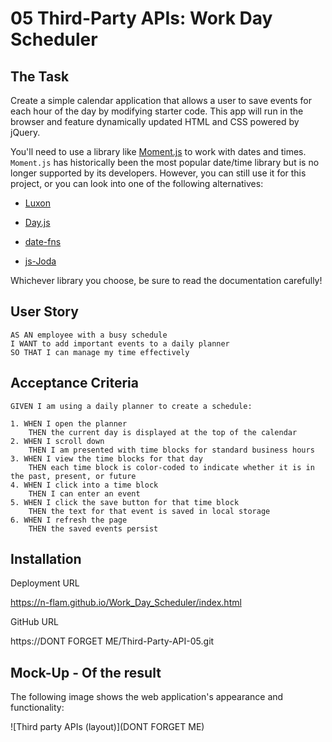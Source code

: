 # 05 Third-Party APIs: Work Day Scheduler

## The Task

Create a simple calendar application that allows a user to save events for each hour of the day by modifying starter code. This app will run in the browser and feature dynamically updated HTML and CSS powered by jQuery.

You'll need to use a library like [Moment.js](https://momentjs.com/) to work with dates and times. `Moment.js` has historically been the most popular date/time library but is no longer supported by its developers. However, you can still use it for this project, or you can look into one of the following alternatives:

  * [Luxon](https://moment.github.io/luxon/)

  * [Day.js](https://day.js.org/)

  * [date-fns](https://date-fns.org/)

  * [js-Joda](https://js-joda.github.io/js-joda/)

Whichever library you choose, be sure to read the documentation carefully!

## User Story

```
AS AN employee with a busy schedule
I WANT to add important events to a daily planner
SO THAT I can manage my time effectively
```

## Acceptance Criteria

```
GIVEN I am using a daily planner to create a schedule:

1. WHEN I open the planner
    THEN the current day is displayed at the top of the calendar
2. WHEN I scroll down
    THEN I am presented with time blocks for standard business hours
3. WHEN I view the time blocks for that day
    THEN each time block is color-coded to indicate whether it is in the past, present, or future
4. WHEN I click into a time block
    THEN I can enter an event
5. WHEN I click the save button for that time block
    THEN the text for that event is saved in local storage
6. WHEN I refresh the page
    THEN the saved events persist
```

## Installation

Deployment URL

https://n-flam.github.io/Work_Day_Scheduler/index.html

GitHub URL

https://DONT FORGET ME/Third-Party-API-05.git


## Mock-Up - Of the result

The following image shows the web application's appearance and functionality:

![Third party APIs (layout)](DONT FORGET ME)
